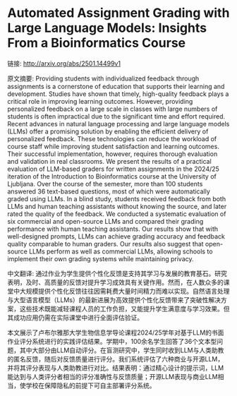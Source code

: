 # Automated Assignment Grading with Large Language Models: Insights From a Bioinformatics Course

链接: http://arxiv.org/abs/2501.14499v1

原文摘要:
Providing students with individualized feedback through assignments is a
cornerstone of education that supports their learning and development. Studies
have shown that timely, high-quality feedback plays a critical role in
improving learning outcomes. However, providing personalized feedback on a
large scale in classes with large numbers of students is often impractical due
to the significant time and effort required. Recent advances in natural
language processing and large language models (LLMs) offer a promising solution
by enabling the efficient delivery of personalized feedback. These technologies
can reduce the workload of course staff while improving student satisfaction
and learning outcomes. Their successful implementation, however, requires
thorough evaluation and validation in real classrooms. We present the results
of a practical evaluation of LLM-based graders for written assignments in the
2024/25 iteration of the Introduction to Bioinformatics course at the
University of Ljubljana. Over the course of the semester, more than 100
students answered 36 text-based questions, most of which were automatically
graded using LLMs. In a blind study, students received feedback from both LLMs
and human teaching assistants without knowing the source, and later rated the
quality of the feedback. We conducted a systematic evaluation of six commercial
and open-source LLMs and compared their grading performance with human teaching
assistants. Our results show that with well-designed prompts, LLMs can achieve
grading accuracy and feedback quality comparable to human graders. Our results
also suggest that open-source LLMs perform as well as commercial LLMs, allowing
schools to implement their own grading systems while maintaining privacy.

中文翻译:
通过作业为学生提供个性化反馈是支持其学习与发展的教育基石。研究表明，及时、高质量的反馈对提升学习成效具有关键作用。然而，在人数众多的课堂中大规模提供个性化反馈往往因需耗费大量时间精力而难以实现。自然语言处理与大型语言模型（LLMs）的最新进展为高效提供个性化反馈带来了突破性解决方案，这些技术既能减轻课程人员的工作负担，又能提升学生满意度与学习效果。但其成功应用仍需在实际课堂中进行全面评估验证。

本文展示了卢布尔雅那大学生物信息学导论课程2024/25学年对基于LLM的书面作业评分系统进行的实践评估结果。学期中，100余名学生回答了36个文本型问题，其中大部分由LLM自动评分。在盲测研究中，学生同时收到LLM与人类助教的匿名反馈，随后对反馈质量进行评分。我们系统评估了六种商业与开源LLM，并将其评分表现与人类助教进行对比。结果表明：通过精心设计的提示词，LLM能达到与人类评分者相当的评分准确性与反馈质量；开源LLM表现与商业LLM相当，使学校在保障隐私的前提下可自主部署评分系统。

